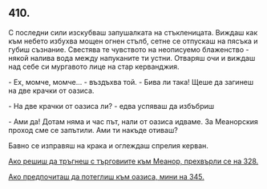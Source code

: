 ## 410.

С последни сили изскубваш запушалката на стъкленицата. Виждаш
как към небето избухва мощен огнен стълб, сетне се отпускаш на
пясъка и губиш съзнание. Свестява те чувството на неописуемо
блаженство - някой налива вода между напуканите ти устни. Отваряш
очи и виждаш над себе си мургавото лице на стар керванджия.

\- Ех, момче, момче... - въздъхва той. - Бива ли така! Щеше да
загинеш на две крачки от оазиса.

\- На две крачки от оазиса ли? - едва успяваш да избъбриш

\- Ами да! Дотам няма и час път, нали от оазиса идваме. За
Меанорския проход сме се запътили. Ами ти накъде отиваш?

Бавно се изправяш на крака и оглеждаш спрелия керван.

[Ако решиш да тръгнеш с търговиите към Меанор, прехвърли се на 328.](./328)

[Ако предпочиташ да потеглиш към оазиса, мини на 345.](./345)
